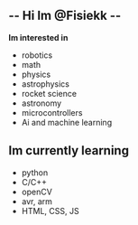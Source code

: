 ## -- Hi Im @Fisiekk --
**Im interested in**
- robotics
- math 
- physics
- astrophysics
- rocket science
- astronomy
- microcontrollers
- Ai and machine learning

## **Im currently learning**
- python
- C/C++
- openCV
- avr, arm
- HTML, CSS, JS
